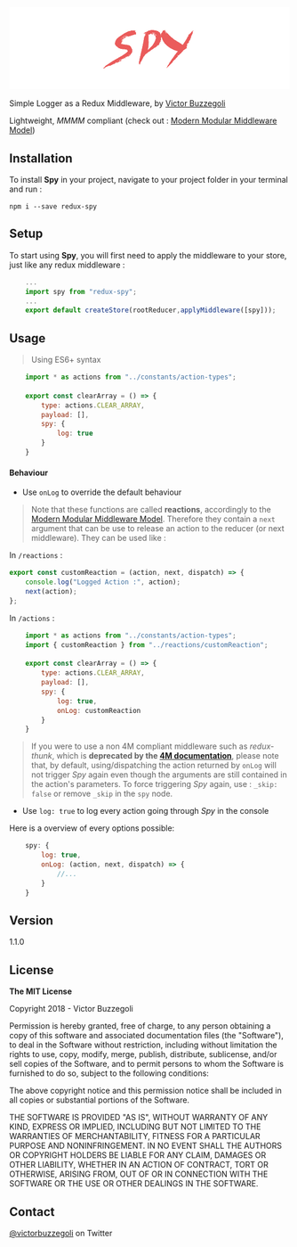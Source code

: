 ![spy](spy.jpg)

Simple Logger as a Redux Middleware, by [Victor Buzzegoli](https://twitter.com/victorbuzzegoli)

Lightweight, _MMMM_ compliant (check out : [Modern Modular Middleware Model](https://github.com/vbuzzegoli/4m))

## Installation

To install **Spy** in your project, navigate to your project folder in your terminal and run :

    npm i --save redux-spy

## Setup

To start using **Spy**, you will first need to apply the middleware to your store, just like any redux middleware :

```javascript
    ...
    import spy from "redux-spy";
    ...
    export default createStore(rootReducer,applyMiddleware([spy]));
```

## Usage

> Using ES6+ syntax

```javascript
    import * as actions from "../constants/action-types";

    export const clearArray = () => {
        type: actions.CLEAR_ARRAY,
        payload: [],
        spy: {
            log: true
        }
    }
```

#### Behaviour

-   Use `onLog` to override the default behaviour

> Note that these functions are called **reactions**, accordingly to the [Modern Modular Middleware Model](https://github.com/vbuzzegoli/4m). Therefore they contain a `next` argument that can be use to release an action to the reducer (or next middleware). They can be used like :

In `/reactions` :

```javascript
export const customReaction = (action, next, dispatch) => {
	console.log("Logged Action :", action);
	next(action);
};
```

In `/actions` :

```javascript
    import * as actions from "../constants/action-types";
    import { customReaction } from "../reactions/customReaction";

    export const clearArray = () => {
        type: actions.CLEAR_ARRAY,
        payload: [],
        spy: {
            log: true,
            onLog: customReaction
        }
    }
```

> If you were to use a non 4M compliant middleware such as _redux-thunk_, which is **deprecated by the [4M documentation](https://github.com/vbuzzegoli/4m)**, please note that, by default, using/dispatching the action returned by `onLog` will not trigger _Spy_ again even though the arguments are still contained in the action's parameters. To force triggering _Spy_ again, use : `_skip: false` or remove `_skip` in the `spy` node.

-   Use `log: true` to log every action going through _Spy_ in the console

Here is a overview of every options possible:

```javascript
    spy: {
        log: true,
        onLog: (action, next, dispatch) => {
            //...
        }
    }
```

## Version

1.1.0

## License

**The MIT License**

Copyright 2018 - Victor Buzzegoli

Permission is hereby granted, free of charge, to any person obtaining a copy of this software and associated documentation files (the "Software"), to deal in the Software without restriction, including without limitation the rights to use, copy, modify, merge, publish, distribute, sublicense, and/or sell copies of the Software, and to permit persons to whom the Software is furnished to do so, subject to the following conditions:

The above copyright notice and this permission notice shall be included in all copies or substantial portions of the Software.

THE SOFTWARE IS PROVIDED "AS IS", WITHOUT WARRANTY OF ANY KIND, EXPRESS OR IMPLIED, INCLUDING BUT NOT LIMITED TO THE WARRANTIES OF MERCHANTABILITY, FITNESS FOR A PARTICULAR PURPOSE AND NONINFRINGEMENT. IN NO EVENT SHALL THE AUTHORS OR COPYRIGHT HOLDERS BE LIABLE FOR ANY CLAIM, DAMAGES OR OTHER LIABILITY, WHETHER IN AN ACTION OF CONTRACT, TORT OR OTHERWISE, ARISING FROM, OUT OF OR IN CONNECTION WITH THE SOFTWARE OR THE USE OR OTHER DEALINGS IN THE SOFTWARE.

## Contact

[@victorbuzzegoli](https://twitter.com/victorbuzzegoli) on Twitter
